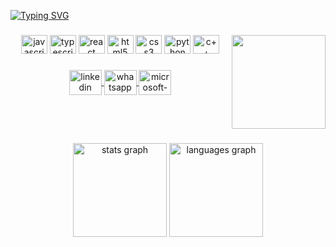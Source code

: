 <a href="https://git.io/typing-svg"><img src="https://readme-typing-svg.herokuapp.com?font=Fira+Code&duration=3000&pause=200&color=1CE623&center=true&multiline=true&width=435&lines=Hi+%F0%9F%91%8B!+My+name+is+Chris;...+and+I'm+a+web+developer;I+am+26+years+old;Welcome+to+my+GitHub" alt="Typing SVG" /></a>

###

<img align="right" height="150" src="https://developers.giphy.com/branch/master/static/api-512d36c09662682717108a38bbb5c57d.gif"  />

###

<div align="center">
  <img src="https://cdn.jsdelivr.net/gh/devicons/devicon/icons/javascript/javascript-original.svg" height="30" width="42" alt="javascript logo"  />
  <img src="https://cdn.jsdelivr.net/gh/devicons/devicon/icons/typescript/typescript-plain.svg" height="30" width="42" alt="typescript logo"  />
  <img src="https://cdn.jsdelivr.net/gh/devicons/devicon/icons/react/react-original.svg" height="30" width="42" alt="react logo"  />
  <img src="https://cdn.jsdelivr.net/gh/devicons/devicon/icons/html5/html5-original.svg" height="30" width="42" alt="html5 logo"  />
  <img src="https://cdn.jsdelivr.net/gh/devicons/devicon/icons/css3/css3-original.svg" height="30" width="42" alt="css3 logo"  />
  <img src="https://cdn.jsdelivr.net/gh/devicons/devicon/icons/python/python-original.svg" height="30" width="42" alt="python logo"  />
  <img src="https://cdn.jsdelivr.net/gh/devicons/devicon/icons/c++/c++-original.svg" height="30" width="42" alt="c++ logo"  />
</div>

###
<div align="center">
  <a href="https://www.linkedin.com/in/christian-costa-43810523b/" target="_blank">
    <img src="https://raw.githubusercontent.com/maurodesouza/profile-readme-generator/master/src/assets/icons/social/linkedin/default.svg" width="52" height="40" align="center" alt="linkedin logo"  />
  </a>
  <a href="https://wa.me/5561992683868" target="_blank">
    <img src="https://raw.githubusercontent.com/maurodesouza/profile-readme-generator/master/src/assets/icons/social/whatsapp/default.svg" width="52" height="40" align="center" alt="whatsapp logo"  />
  </a>
  <a href="christiam_121@hotmail.com" target="_blank">
    <img src="https://raw.githubusercontent.com/maurodesouza/profile-readme-generator/master/src/assets/icons/social/microsoft-outlook/default.svg" width="52" height="40" align="center" alt="microsoft-outlook logo"  />
  </a>
</div>

###

<br clear="both">



###

<div align="center">
  <img src="https://github-readme-stats.vercel.app/api?hide_title=false&hide_rank=false&show_icons=true&include_all_commits=true&count_private=true&disable_animations=false&theme=dracula&locale=en&hide_border=false&username=ChrisDV121" height="150" align="center" alt="stats graph"  />
  <img src="https://github-readme-stats.vercel.app/api/top-langs?locale=en&hide_title=false&layout=compact&card_width=320&langs_count=5&theme=dracula&hide_border=false&username=ChrisDV121" height="150" align="center" alt="languages graph"  />
</div>

###
